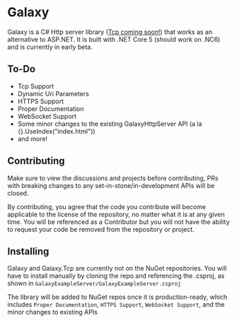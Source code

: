 # Galaxy
Galaxy is a C# Http server library ([Tcp coming soon!](https://github.com/jdadonut/galaxy/tree/Tcp)) that works as an alternative to ASP.NET. It is built with .NET Core 5 (should work on .NC6) and is currently in early beta.

## To-Do
- Tcp Support
- Dynamic Uri Parameters
- HTTPS Support 
- Proper Documentation
- WebSocket Support
- Some minor changes to the existing GalaxyHttpServer API (a la {}.UseIndex("index.html"))
- and more!

## Contributing
Make sure to view the discussions and projects before contributing, PRs with breaking changes to any set-in-stone/in-development APIs will be closed.

By contributing, you agree that the code you contribute will become applicable to the license of the repository, no matter what it is at any given time. You will be referenced as a Contributor but you will not have the ability to request your code be removed from the repository or project.

## Installing
Galaxy and Galaxy.Tcp are currently not on the NuGet repositories. You will have to install manually by cloning the repo and referencing the .csproj, as shown in `GalaxyExampleServer/GalaxyExampleServer.csproj`


The library will be added to NuGet repos once it is production-ready, which includes `Proper Documentation`, `HTTPS Support`, `WebSocket Support`, and the minor changes to existing APIs